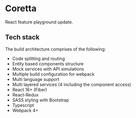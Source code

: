 # Coretta

React feature playground update.

## Tech stack

The build architecture comprises of the following:

-   Code splitting and routing
-   Entity based components structure
-   Mock services with API simulations
-   Multiple build configuration for webpack
-   Multi language support
-   Multi layered services (4 including the component access)
-   React 16+ (Fiber)
-   React-Redux
-   SASS styling with Bootstrap
-   Typescript
-   Webpack 4+
